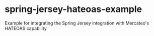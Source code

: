 # spring-jersey-hateoas-example


Example for integrating the Spring Jersey integration with Mercateo's HATEOAS capability
